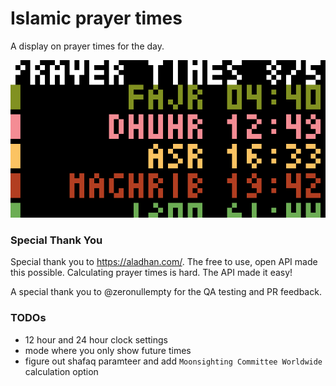 # Islamic prayer times

A display on prayer times for the day.

![Islamic prayer times](islamic_prayer.gif)
### Special Thank You

Special thank you to https://aladhan.com/.  The free to use, open API made this possible.  Calculating prayer times is hard.  The API made it easy!

A special thank you to @zeronullempty for the QA testing and PR feedback.

### TODOs
* 12 hour and 24 hour clock settings
* mode where you only show future times
* figure out shafaq paramteer and add `Moonsighting Committee Worldwide` calculation option


